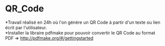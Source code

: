 # QR_Code
*Travail réalisé en 24h où l'on génère un QR Code à partir d'un texte ou lien écrit par l'utilisateur. <br>
*Installer la libraire pdfmake pour pouvoir convertir le QR Code au format PDF => http://pdfmake.org/#/gettingstarted
